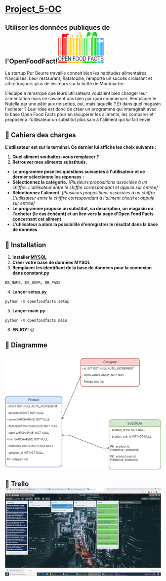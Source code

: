 # [Project_5-OC](https://openclassrooms.com/fr/paths/68/projects/157/assignment)
## Utiliser les données publiques de l'OpenFoodFact!![Image of Openfoodfact](Images/Open_Food_Facts_logo.svg.png)
La startup Pur Beurre travaille connait bien les habitudes alimentaires françaises. Leur restaurant, Ratatouille, remporte un succès croissant et attire toujours plus de visiteurs sur la butte de Montmartre.

L'équipe a remarqué que leurs utilisateurs voulaient bien changer leur alimentation mais ne savaient pas bien par quoi commencer. Remplacer le Nutella par une pâte aux noisettes, oui, mais laquelle ? Et dans quel magasin l'acheter ? Leur idée est donc de créer un programme qui interagirait avec la base Open Food Facts pour en récupérer les aliments, les comparer et proposer à l'utilisateur un substitut plus sain à l'aliment qui lui fait envie.

## :book: Cahiers des charges
**L'utilisateur est sur le terminal. Ce dernier lui affiche les choix suivants :**

1. **Quel aliment souhaitez-vous remplacer ?**
2. **Retrouver mes aliments substitués.**

- **Le programme pose les questions suivantes à l'utilisateur et ce dernier sélectionne les réponses :**
- **Sélectionnez la catégorie.** *[Plusieurs propositions associées à un chiffre. L'utilisateur entre le chiffre correspondant et appuie sur entrée]*
- **Sélectionnez l'aliment**. *[Plusieurs propositions associées à un chiffre. L'utilisateur entre le chiffre correspondant à l'aliment choisi et appuie sur entrée]*
- **Le programme propose un substitut, sa description, un magasin ou l'acheter (le cas échéant) et un lien vers la page d'Open Food Facts concernant cet aliment.**
- **L'utilisateur a alors la possibilité d'enregistrer le résultat dans la base de données.**
## :wrench: Installation 
1. **Installer [MYSQL](https://dev.mysql.com/downloads/installer/)**
2. **Créer votre base de données MYSQL**
3. **Remplacer les identifiant de la base de données pour la connexion dans constant.py**
```
DB_NAME, DB_USER, DB_PASS
```
4. **Lançer setup.py**
```
python -m openfoodfacts.setup
```
5. **Lançer main.py**
```
python -m openfoodfacts.main
```
6. **ENJOY!** :smiley:

## :round_pushpin: Diagramme 
![Image of Openfoodfact](Images/openfoodfact_diagram.png)
---
## :round_pushpin: Trello![Image of Openfoodfact](Images/trello.png)

